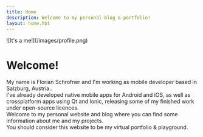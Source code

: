 ```yaml
---
title: Home
description: Welcome to my personal blog & portfolio!
layout: home.hbt
---
```


<p/>
![It's a me!](/images/profile.png)

# Welcome!
My name is Florian Schrofner and I'm working as mobile developer based in Salzburg, Austria..  
I've already developed native mobile apps for Android and iOS, as well as crossplatform apps using Qt and Ionic, releasing some of  my finished work under open-source licences.  
Welcome to my personal website and blog where you can find some information about me and my projects.  
You should consider this website to be my virtual portfolio & playground.  

<a href="https://www.facebook.com/florian.schrofner" target="_blank" class="icons">
  <i class="fa fa-facebook-square fa-3x" id="fb-icon"></i>
</a>
<a href="https://twitter.com/fschrofner" target="_blank" class="icons">
  <i class="fa fa-twitter-square fa-3x" id="tw-icon"></i>
</a>
<a href="https://github.com/fschrofner" target="_blank" class="icons">
  <i class="fa fa-github-square fa-3x"  id="gh-icon"></i>
</a>
